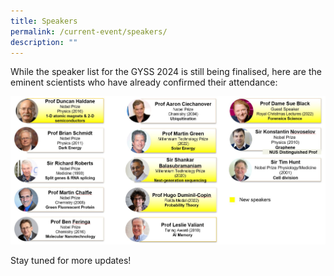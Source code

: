 ```yaml
---
title: Speakers
permalink: /current-event/speakers/
description: ""
---
```

While the speaker list for the GYSS 2024 is still being finalised, here are the eminent scientists who have already confirmed their attendance:

![](/images/GYSS%202024/gyss%202024%20speakers%20(june).jpg)

Stay tuned for more updates!
